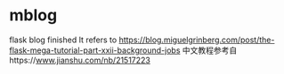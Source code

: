 # mblog
flask blog finished
It refers to https://blog.miguelgrinberg.com/post/the-flask-mega-tutorial-part-xxii-background-jobs
中文教程参考自https://www.jianshu.com/nb/21517223
